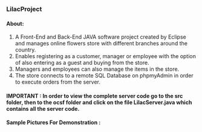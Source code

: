 ### LilacProject

#### About: 

1.   A Front-End and Back-End JAVA software project created by Eclipse and manages online flowers store with different branches around the country.
2.   Enables registering as a customer, manager or employee with the option of also entering as a guest and buying from the store.
3.   Managers and employees can also manage the items in the  store.
4.   The store connects to a remote SQL Database on phpmyAdmin in order to execute orders from the server.

#### IMPORTANT : In order to view the complete server code go to the src folder, then to the ocsf folder and click on the file LilacServer.java which contains all the server code.

#### Sample Pictures For Demonstration :

